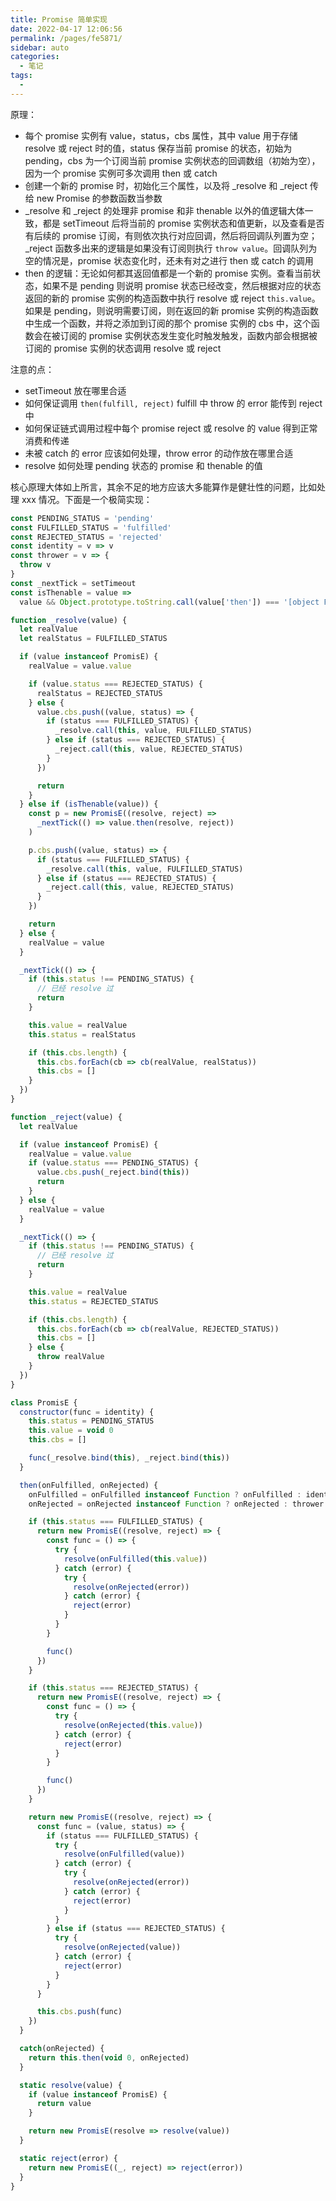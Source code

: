 ```yaml
---
title: Promise 简单实现
date: 2022-04-17 12:06:56
permalink: /pages/fe5871/
sidebar: auto
categories:
  - 笔记
tags:
  -
---
```


原理：

- 每个 promise 实例有 value，status，cbs 属性，其中 value 用于存储 resolve 或 reject 时的值，status 保存当前 promise 的状态，初始为 pending，cbs 为一个订阅当前 promise 实例状态的回调数组（初始为空），因为一个 promise 实例可多次调用 then 或 catch
- 创建一个新的 promise 时，初始化三个属性，以及将 \_resolve 和 \_reject 传给 new Promise 的参数函数当参数
- \_resolve 和 \_reject 的处理非 promise 和非 thenable 以外的值逻辑大体一致，都是 setTimeout 后将当前的 promise 实例状态和值更新，以及查看是否有后续的 promise 订阅，有则依次执行对应回调，然后将回调队列置为空；\_reject 函数多出来的逻辑是如果没有订阅则执行 `throw value`。回调队列为空的情况是，promise 状态变化时，还未有对之进行 then 或 catch 的调用
- then 的逻辑：无论如何都其返回值都是一个新的 promise 实例。查看当前状态，如果不是 pending 则说明 promise 状态已经改变，然后根据对应的状态返回的新的 promise 实例的构造函数中执行 resolve 或 reject `this.value`。如果是 pending，则说明需要订阅，则在返回的新 promise 实例的构造函数中生成一个函数，并将之添加到订阅的那个 promise 实例的 cbs 中，这个函数会在被订阅的 promise 实例状态发生变化时触发触发，函数内部会根据被订阅的 promise 实例的状态调用 resolve 或 reject

注意的点：

- setTimeout 放在哪里合适
- 如何保证调用 `then(fulfill, reject)` fulfill 中 throw 的 error 能传到 reject 中
- 如何保证链式调用过程中每个 promise reject 或 resolve 的 value 得到正常消费和传递
- 未被 catch 的 error 应该如何处理，throw error 的动作放在哪里合适
- resolve 如何处理 pending 状态的 promise 和 thenable 的值

核心原理大体如上所言，其余不足的地方应该大多能算作是健壮性的问题，比如处理 xxx 情况。下面是一个极简实现：

```JavaScript
const PENDING_STATUS = 'pending'
const FULFILLED_STATUS = 'fulfilled'
const REJECTED_STATUS = 'rejected'
const identity = v => v
const thrower = v => {
  throw v
}
const _nextTick = setTimeout
const isThenable = value =>
  value && Object.prototype.toString.call(value['then']) === '[object Function]'

function _resolve(value) {
  let realValue
  let realStatus = FULFILLED_STATUS

  if (value instanceof PromisE) {
    realValue = value.value

    if (value.status === REJECTED_STATUS) {
      realStatus = REJECTED_STATUS
    } else {
      value.cbs.push((value, status) => {
        if (status === FULFILLED_STATUS) {
          _resolve.call(this, value, FULFILLED_STATUS)
        } else if (status === REJECTED_STATUS) {
          _reject.call(this, value, REJECTED_STATUS)
        }
      })

      return
    }
  } else if (isThenable(value)) {
    const p = new PromisE((resolve, reject) =>
      _nextTick(() => value.then(resolve, reject))
    )

    p.cbs.push((value, status) => {
      if (status === FULFILLED_STATUS) {
        _resolve.call(this, value, FULFILLED_STATUS)
      } else if (status === REJECTED_STATUS) {
        _reject.call(this, value, REJECTED_STATUS)
      }
    })

    return
  } else {
    realValue = value
  }

  _nextTick(() => {
    if (this.status !== PENDING_STATUS) {
      // 已经 resolve 过
      return
    }

    this.value = realValue
    this.status = realStatus

    if (this.cbs.length) {
      this.cbs.forEach(cb => cb(realValue, realStatus))
      this.cbs = []
    }
  })
}

function _reject(value) {
  let realValue

  if (value instanceof PromisE) {
    realValue = value.value
    if (value.status === PENDING_STATUS) {
      value.cbs.push(_reject.bind(this))
      return
    }
  } else {
    realValue = value
  }

  _nextTick(() => {
    if (this.status !== PENDING_STATUS) {
      // 已经 resolve 过
      return
    }

    this.value = realValue
    this.status = REJECTED_STATUS

    if (this.cbs.length) {
      this.cbs.forEach(cb => cb(realValue, REJECTED_STATUS))
      this.cbs = []
    } else {
      throw realValue
    }
  })
}

class PromisE {
  constructor(func = identity) {
    this.status = PENDING_STATUS
    this.value = void 0
    this.cbs = []

    func(_resolve.bind(this), _reject.bind(this))
  }

  then(onFulfilled, onRejected) {
    onFulfilled = onFulfilled instanceof Function ? onFulfilled : identity
    onRejected = onRejected instanceof Function ? onRejected : thrower

    if (this.status === FULFILLED_STATUS) {
      return new PromisE((resolve, reject) => {
        const func = () => {
          try {
            resolve(onFulfilled(this.value))
          } catch (error) {
            try {
              resolve(onRejected(error))
            } catch (error) {
              reject(error)
            }
          }
        }

        func()
      })
    }

    if (this.status === REJECTED_STATUS) {
      return new PromisE((resolve, reject) => {
        const func = () => {
          try {
            resolve(onRejected(this.value))
          } catch (error) {
            reject(error)
          }
        }

        func()
      })
    }

    return new PromisE((resolve, reject) => {
      const func = (value, status) => {
        if (status === FULFILLED_STATUS) {
          try {
            resolve(onFulfilled(value))
          } catch (error) {
            try {
              resolve(onRejected(error))
            } catch (error) {
              reject(error)
            }
          }
        } else if (status === REJECTED_STATUS) {
          try {
            resolve(onRejected(value))
          } catch (error) {
            reject(error)
          }
        }
      }

      this.cbs.push(func)
    })
  }

  catch(onRejected) {
    return this.then(void 0, onRejected)
  }

  static resolve(value) {
    if (value instanceof PromisE) {
      return value
    }

    return new PromisE(resolve => resolve(value))
  }

  static reject(error) {
    return new PromisE((_, reject) => reject(error))
  }
}
```
